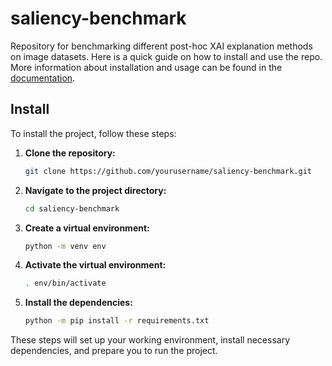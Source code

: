 # saliency-benchmark
Repository for benchmarking different post-hoc XAI explanation methods on image datasets. Here is a quick guide on how to install and use the repo. More information about installation and usage can be found in the [documentation](docs/README.md).

## Install
To install the project, follow these steps:

1. **Clone the repository:**

    ```bash
    git clone https://github.com/yourusername/saliency-benchmark.git
    ```

2. **Navigate to the project directory:**

    ```bash
    cd saliency-benchmark
    ```

3. **Create a virtual environment:**

    ```bash
    python -m venv env
    ```

4. **Activate the virtual environment:**

    ```bash
    . env/bin/activate
    ```

5. **Install the dependencies:**

    ```bash
    python -m pip install -r requirements.txt
    ```

These steps will set up your working environment, install necessary dependencies, and prepare you to run the project.

